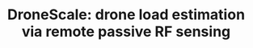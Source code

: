 ---
layout: publication
title: 'DroneScale: drone load estimation via remote passive RF sensing'
short_title: 'DroneScale: drone load estimation via remote passive RF sensing'
authors: Phuc Nguyen, Vimal Kakaraparthi, Nam Bui, Nikshep Umamahesh, Nhat Pham, Hoang
  Truong, Yeswanth Guddeti, Dinesh Bharadia, Richard Han, Eric Frew, Daniel Massey,
  Tam Vu,
conference: Sensys 2020 -- Acceptance rate 20% (43 papers accepted out of 213 submitted
confurl: https://doi.org/10.1145/2486001
paper: /files/papers/dronescale.pdf
extra: <a href="https://scholar.google.com/scholar?oi=bibs\&amp;hl=en\&amp;cites=12285452767937590149">1
  cites</a>
tags: Uncategorized
---